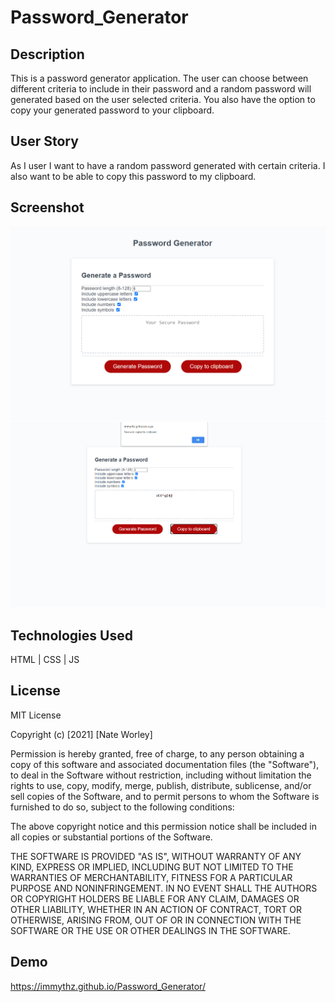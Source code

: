 # Password_Generator

## Description
This is a password generator application. The user can choose between different criteria to include in their password and a random password will generated based on the user selected criteria. You also have the option to copy your generated password to your clipboard.

## User Story
As I user I want to have a random password generated with certain criteria. I also want to be able to copy this password to my clipboard.

## Screenshot
<img src='docs\Assets\Password_Generator_Screenshot.png' alt='Password Generator Screnshot'>
<img src='docs\Assets\Password_Generator_Screenshot_2.png' alt='Password Generator Screnshot Two'>

## Technologies Used
HTML | CSS | JS

## License
MIT License

Copyright (c) [2021] [Nate Worley]

Permission is hereby granted, free of charge, to any person obtaining a copy of this software and associated documentation files (the "Software"), to deal in the Software without restriction, including without limitation the rights to use, copy, modify, merge, publish, distribute, sublicense, and/or sell copies of the Software, and to permit persons to whom the Software is furnished to do so, subject to the following conditions:

The above copyright notice and this permission notice shall be included in all copies or substantial portions of the Software.

THE SOFTWARE IS PROVIDED "AS IS", WITHOUT WARRANTY OF ANY KIND, EXPRESS OR IMPLIED, INCLUDING BUT NOT LIMITED TO THE WARRANTIES OF MERCHANTABILITY, FITNESS FOR A PARTICULAR PURPOSE AND NONINFRINGEMENT. IN NO EVENT SHALL THE AUTHORS OR COPYRIGHT HOLDERS BE LIABLE FOR ANY CLAIM, DAMAGES OR OTHER LIABILITY, WHETHER IN AN ACTION OF CONTRACT, TORT OR OTHERWISE, ARISING FROM, OUT OF OR IN CONNECTION WITH THE SOFTWARE OR THE USE OR OTHER DEALINGS IN THE SOFTWARE.

## Demo
https://immythz.github.io/Password_Generator/
